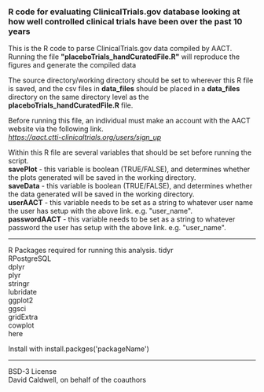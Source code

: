 ### R code for evaluating ClinicalTrials.gov database looking at how well controlled clinical trials have been over the past 10 years

This is the R code to parse ClinicalTrials.gov data compiled by AACT. Running the file **"placeboTrials_handCuratedFile.R"** will reproduce the figures and generate the compiled data

The source directory/working directory should be set to wherever this R file is saved, and the csv files in **data_files** should be placed in a **data_files** directory on the same directory level as the **placeboTrials_handCuratedFile.R** file.

Before running this file, an individual must make an account with the
AACT website via the following link.  
*https://aact.ctti-clinicaltrials.org/users/sign_up*

Within this R file are several variables that should be set before running the script.   
**savePlot** - this variable is boolean (TRUE/FALSE), and determines whether the plots generated will be saved in the working directory.    
**saveData** - this variable is boolean (TRUE/FALSE), and determines whether the data generated will be saved in the working directory.  
**userAACT** - this variable needs to be set as a string to whatever user name the user has setup with the above link. e.g. "user_name".  
**passwordAACT** - this variable needs to be set as a string to whatever password the user has setup with the above link. e.g. "user_name".

---
R Packages required for running this analysis.
tidyr  
RPostgreSQL  
dplyr  
plyr  
stringr  
lubridate  
ggplot2  
ggsci  
gridExtra  
cowplot  
here  

Install with install.packges('packageName')

---

BSD-3 License  
David Caldwell, on behalf of the coauthors
